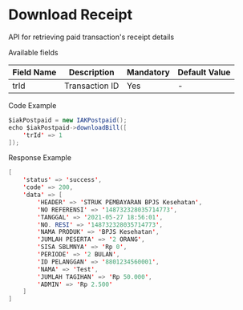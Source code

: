 # Download Receipt
API for retrieving paid transaction's receipt details

Available fields

| Field Name | Description | Mandatory | Default Value |
|---|---|---|---|
| trId | Transaction ID | Yes | - |

Code Example
```java
$iakPostpaid = new IAKPostpaid();
echo $iakPostpaid->downloadBill([
    'trId' => 1
]);
```
Response Example
```java
[
    'status' => 'success',
    'code' => 200,
    'data' => [
        'HEADER' => 'STRUK PEMBAYARAN BPJS Kesehatan',
        'NO REFERENSI' => '148732328035714773',
        'TANGGAL' => '2021-05-27 18:56:01',
        'NO. RESI' => '148732328035714773',
        'NAMA PRODUK' => 'BPJS Kesehatan',
        'JUMLAH PESERTA' => '2 ORANG',
        'SISA SBLMNYA' => 'Rp 0',
        'PERIODE' => '2 BULAN',
        'ID PELANGGAN' => '8801234560001',
        'NAMA' => 'Test',
        'JUMLAH TAGIHAN' => 'Rp 50.000',
        'ADMIN' => 'Rp 2.500'
    ]
]
```